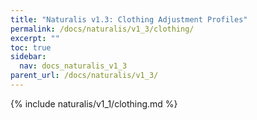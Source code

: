 ```yaml
---
title: "Naturalis v1.3: Clothing Adjustment Profiles"
permalink: /docs/naturalis/v1_3/clothing/
excerpt: ""
toc: true
sidebar:
  nav: docs_naturalis_v1_3
parent_url: /docs/naturalis/v1_3/
---
```


{% include naturalis/v1_1/clothing.md %}
